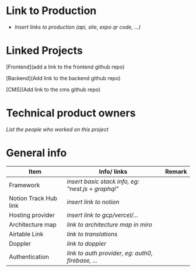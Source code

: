 # Link to Production

- _Insert links to production (api, site, expo qr code, ...)_

# Linked Projects

[Frontend](add a link to the frontend github repo)

[Backend](Add link to the backend github repo)

[CMS](Add link to the cms github repo)

# Technical product owners

_List the people who worked on this project_

# General info

| Item                  | Info/ links                                        | Remark |
| --------------------- | -------------------------------------------------- | ------ |
| Framework             | _insert basic stack info, eg: "nest.js + graphql"_ |        |
| Notion Track Hub link | _insert link to notion_                            |        |
| Hosting provider      | _insert link to gcp/vercel/..._                    |        |
| Architecture map      | _link to architecture map in miro_                 |        |
| Airtable Link         | _link to translations_                             |        |
| Doppler               | _link to doppler_                                  |        |
| Authentication        | _link to auth provider, eg: auth0, firebase, ..._  |        |
